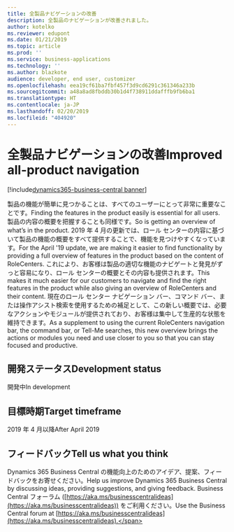 ```yaml
---
title: 全製品ナビゲーションの改善
description: 全製品のナビゲーションが改善されました。
author: kotelko
ms.reviewer: edupont
ms.date: 01/21/2019
ms.topic: article
ms.prod: ''
ms.service: business-applications
ms.technology: ''
ms.author: blazkote
audience: developer, end user, customizer
ms.openlocfilehash: eea19cf61ba7fbf457f3d9cd6291c361346a233b
ms.sourcegitcommit: a48a8ad8fbddb30b1d4f738911ddafffb9fb6ba1
ms.translationtype: HT
ms.contentlocale: ja-JP
ms.lasthandoff: 02/20/2019
ms.locfileid: "404920"
---
```

# <a name="improved-all-product-navigation"></a><span data-ttu-id="eb226-103">全製品ナビゲーションの改善</span><span class="sxs-lookup"><span data-stu-id="eb226-103">Improved all-product navigation</span></span>
[!include[dynamics365-business-central banner](../includes/dynamics365-business-central.md)]

<span data-ttu-id="eb226-104">製品の機能が簡単に見つかることは、すべてのユーザーにとって非常に重要なことです。</span><span class="sxs-lookup"><span data-stu-id="eb226-104">Finding the features in the product easily is essential for all users.</span></span> <span data-ttu-id="eb226-105">製品の内容の概要を把握することも同様です。</span><span class="sxs-lookup"><span data-stu-id="eb226-105">So is getting an overview of what’s in the product.</span></span> <span data-ttu-id="eb226-106">2019 年 4 月の更新では、ロール センターの内容に基づいて製品の機能の概要をすべて提供することで、機能を見つけやすくなっています。</span><span class="sxs-lookup"><span data-stu-id="eb226-106">For the April '19 update, we are making it easier to find functionality by providing a full overview of features in the product based on the content of RoleCenters.</span></span> <span data-ttu-id="eb226-107">これにより、お客様は製品の適切な機能のナビゲートと発見がずっと容易になり、ロール センターの概要とその内容も提供されます。</span><span class="sxs-lookup"><span data-stu-id="eb226-107">This makes it much easier for our customers to navigate and find the right features in the product while also giving an overview of RoleCenters and their content.</span></span> <span data-ttu-id="eb226-108">現在のロール センター ナビゲーション バー、コマンド バー、または操作アシスト検索を使用するための補足として、この新しい概要では、必要なアクションやモジュールが提供されており、お客様は集中して生産的な状態を維持できます。</span><span class="sxs-lookup"><span data-stu-id="eb226-108">As a supplement to using the current RoleCenters navigation bar, the command bar, or Tell-Me searches, this new overview brings the actions or modules you need and use closer to you so that you can stay focused and productive.</span></span> 


## <a name="development-status"></a><span data-ttu-id="eb226-109">開発ステータス</span><span class="sxs-lookup"><span data-stu-id="eb226-109">Development status</span></span>
<span data-ttu-id="eb226-110">開発中</span><span class="sxs-lookup"><span data-stu-id="eb226-110">In development</span></span>

## <a name="target-timeframe"></a><span data-ttu-id="eb226-111">目標時期</span><span class="sxs-lookup"><span data-stu-id="eb226-111">Target timeframe</span></span>
<span data-ttu-id="eb226-112">2019 年 4 月以降</span><span class="sxs-lookup"><span data-stu-id="eb226-112">After April 2019</span></span>


## <a name="tell-us-what-you-think"></a><span data-ttu-id="eb226-113">フィードバック</span><span class="sxs-lookup"><span data-stu-id="eb226-113">Tell us what you think</span></span>
<span data-ttu-id="eb226-114">Dynamics 365 Business Central の機能向上のためのアイデア、提案、フィードバックをお寄せください。</span><span class="sxs-lookup"><span data-stu-id="eb226-114">Help us improve Dynamics 365 Business Central by discussing ideas, providing suggestions, and giving feedback.</span></span> <span data-ttu-id="eb226-115">Business Central フォーラム ([https://aka.ms/businesscentralideas](https://aka.ms/businesscentralideas)) をご利用ください。</span><span class="sxs-lookup"><span data-stu-id="eb226-115">Use the Business Central forum at [https://aka.ms/businesscentralideas](https://aka.ms/businesscentralideas).</span></span>

